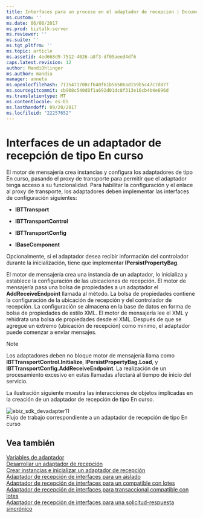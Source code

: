 ```yaml
---
title: Interfaces para un proceso en el adaptador de recepción | Documentos de Microsoft
ms.custom: ''
ms.date: 06/08/2017
ms.prod: biztalk-server
ms.reviewer: ''
ms.suite: ''
ms.tgt_pltfrm: ''
ms.topic: article
ms.assetid: 4ed668d9-7512-4026-a8f3-df05aeed4df6
caps.latest.revision: 12
author: MandiOhlinger
ms.author: mandia
manager: anneta
ms.openlocfilehash: 7135471700cf640f61b56506ad159b5c47c7d877
ms.sourcegitcommit: cb908c540d8f1a692d01dc8f313e16cb4b4e696d
ms.translationtype: MT
ms.contentlocale: es-ES
ms.lasthandoff: 09/20/2017
ms.locfileid: "22257652"
---
```

# <a name="interfaces-for-an-in-process-receive-adapter"></a>Interfaces de un adaptador de recepción de tipo En curso
El motor de mensajería crea instancias y configura los adaptadores de tipo En curso, pasando el proxy de transporte para permitir que el adaptador tenga acceso a su funcionalidad. Para habilitar la configuración y el enlace al proxy de transporte, los adaptadores deben implementar las interfaces de configuración siguientes:  
  
-   **IBTTransport**  
  
-   **IBTTransportControl**  
  
-   **IBTTransportConfig**  
  
-   **IBaseComponent**  
  
 Opcionalmente, si el adaptador desea recibir información del controlador durante la inicialización, tiene que implementar **IPersistPropertyBag**.  
  
 El motor de mensajería crea una instancia de un adaptador, lo inicializa y establece la configuración de las ubicaciones de recepción. El motor de mensajería pasa una bolsa de propiedades a un adaptador el **AddReceiveEndpoint** llamada al método. La bolsa de propiedades contiene la configuración de la ubicación de recepción y del controlador de recepción. La configuración se almacena en la base de datos en forma de bolsa de propiedades de estilo XML. El motor de mensajería lee el XML y rehidrata una bolsa de propiedades desde el XML. Después de que se agregue un extremo (ubicación de recepción) como mínimo, el adaptador puede comenzar a enviar mensajes.  
  
> [!NOTE]
>  Los adaptadores deben no bloque motor de mensajería llama como **IBTTransportControl.Initialize**, **IPersistPropertyBag.Load**, y **IBTTransportConfig.AddReceiveEndpoint**. La realización de un procesamiento excesivo en estas llamadas afectará al tiempo de inicio del servicio.  
  
 La ilustración siguiente muestra las interacciones de objetos implicadas en la creación de un adaptador de recepción de tipo En curso.  
  
 ![](../core/media/ebiz-sdk-devadapter11.gif "ebiz_sdk_devadapter11")  
Flujo de trabajo correspondiente a un adaptador de recepción de tipo En curso  
  
## <a name="see-also"></a>Vea también  
 [Variables de adaptador](../core/adapter-variables.md)   
 [Desarrollar un adaptador de recepción](../core/developing-a-receive-adapter.md)   
 [Crear instancias e inicializar un adaptador de recepción](../core/instantiating-and-initializing-a-receive-adapter.md)   
 [Adaptador de recepción de interfaces para un aislado](../core/interfaces-for-an-isolated-receive-adapter.md)   
 [Adaptador de recepción de interfaces para un compatible con lotes](../core/interfaces-for-a-batch-supported-receive-adapter.md)   
 [Adaptador de recepción de interfaces para transaccional compatible con lotes](../core/interfaces-for-a-transactional-batch-supported-receive-adapter.md)   
 [Adaptador de recepción de interfaces para una solicitud-respuesta sincrónico](../core/interfaces-for-a-synchronous-request-response-receive-adapter.md)